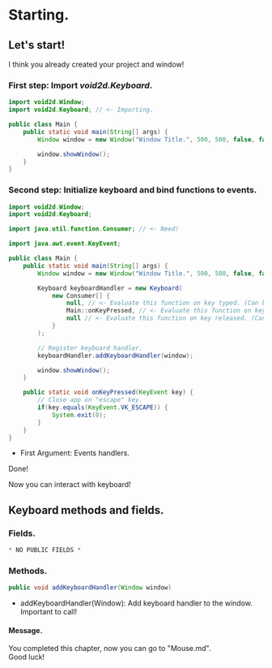 # Starting.
## Let's start!
I think you already created your project and window!

### First step: Import *void2d.Keyboard*.
```java
import void2d.Window;
import void2d.Keyboard; // <- Importing.

public class Main {
    public static void main(String[] args) {
        Window window = new Window("Window Title.", 500, 500, false, false);

        window.showWindow();
    }
}
```

### Second step: Initialize keyboard and bind functions to events.
```java
import void2d.Window;
import void2d.Keyboard;

import java.util.function.Consumer; // <- Need!

import java.awt.event.KeyEvent;

public class Main {
    public static void main(String[] args) {
        Window window = new Window("Window Title.", 500, 500, false, false);

        Keyboard keyboardHandler = new Keyboard(
            new Consumer[] {
                null, // <- Evaluate this function on key typed. (Can be null).
                Main::onKeyPressed, // <- Evaluate this function on key pressed. (Can be null).
                null // <- Evaluate this function on key released. (Can be null).
            }
        );

        // Register keyboard handler.
        keyboardHandler.addKeyboardHandler(window);

        window.showWindow();
    }

    public static void onKeyPressed(KeyEvent key) {
        // Close app on "escape" key.
        if(key.equals(KeyEvent.VK_ESCAPE)) {
            System.exit(0);
        }
    }
}
```

- First Argument: Events handlers.

Done!

Now you can interact with keyboard!

## Keyboard methods and fields.
### Fields.
```java
* NO PUBLIC FIELDS *
```

### Methods.
```java
public void addKeyboardHandler(Window window)
```

- addKeyboardHandler(Window): Add keyboard handler to the window. Important to call!

#### Message.
You completed this chapter, now you can go to "Mouse.md".
<br>Good luck!
